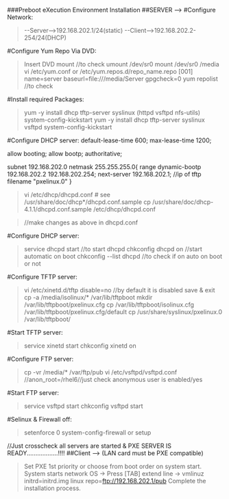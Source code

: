 ###Preboot eXecution Environment Installation
##SERVER -->
#Configure Network:
>--Server-->192.168.202.1/24(static)
>--Client-->192.168.202.2-254/24(DHCP)

#Configure Yum  Repo Via DVD:
>Insert DVD
>mount     //to check
>umount     /dev/sr0
>mount      /dev/sr0      /media
>vi      /etc/yum.conf     or     /etc/yum.repos.d/repo_name.repo
	[001]
	name=server
	baseurl=file:///media/Server
	gpgcheck=0
>yum repolist     //to check

#Install required Packages:
>yum  -y  install  dhcp  tftp-server  syslinux  (httpd  vsftpd  nfs-utils)  system-config-kickstart
>yum  -y  install  dhcp  tftp-server  syslinux  vsftpd  system-config-kickstart






#Configure DHCP server:
default-lease-time 600;
max-lease-time 1200;

allow booting;
allow bootp;
authoritative;

subnet 192.168.202.0 netmask 255.255.255.0{
	range dynamic-bootp 192.168.202.2 192.168.202.254;
	next-server 192.168.202.1; //ip of tftp
	filename "pxelinux.0"
}

>vi   /etc/dhcp/dhcpd.conf
	#	see	/usr/share/doc/dhcp*/dhcpd.conf.sample
>cp	/usr/share/doc/dhcp-4.1.1/dhcpd.conf.sample		/etc/dhcp/dhcpd.conf

>//make changes as above in dhcpd.conf 

#Configure DHCP server:
>service dhcpd start		//to start dhcpd
>chkconfig dhcpd on		//start automatic on boot
>chkconfig	--list	dhcpd		//to check if on auto on boot or not



#Configure TFTP server:
>vi	/etc/xinetd.d/tftp
	disable=no		//by default it is disabled
save & exit
>cp	-a	/media/isolinux/*	/var/lib/tftpboot
>mkdir		/var/lib/tftpboot/pxelinux.cfg
>cp	/var/lib/tftpboot/isolinux.cfg		/var/lib/tftpboot/pxelinux.cfg/default
>cp	/usr/share/syslinux/pxelinux.0	/var/lib/tftpboot/

#Start TFTP server:
>service	xinetd		start
>chkconfig	xinetd		on

#Configure FTP server:
>cp	-vr	/media/*	/var/ftp/pub
>vi 	/etc/vsftpd/vsftpd.conf
	//anon_root=/rhel6//just check anonymous user is enabled/yes

#Start FTP server:
>service vsftpd start
>chkconfig	vsftpd		start
 
#Selinux & Firewall off:
>setenforce 0
>system-config-firewall	or 	setup

//Just crosscheck all servers are started & PXE SERVER IS READY..................!!!!
##Client -->
(LAN card must be PXE compatible)
>Set PXE 1st priority or choose from boot order on system start.
>System starts network OS -> Press [TAB]
	extend line -> vmlinuz   initrd=initrd.img   linux   repo=ftp://192.168.202.1/pub
>Complete the installation process.
